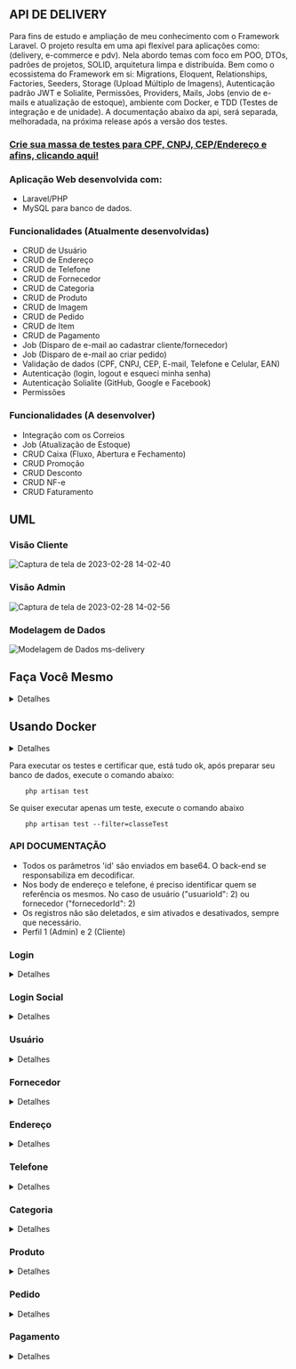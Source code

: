 ## API DE DELIVERY

Para fins de estudo e ampliação de meu conhecimento com o Framework Laravel. O projeto resulta em uma api flexível para aplicações como: (delivery, e-commerce e pdv). Nela abordo temas com foco em POO, DTOs, padrões de projetos, SOLID, arquitetura limpa e distribuída. Bem como o ecossistema do Framework em si: Migrations, Eloquent, Relationships, Factories, Seeders, Storage (Upload Múltiplo de Imagens), Autenticação padrão JWT e Solialite, Permissões, Providers, Mails, Jobs (envio de e-mails e atualização de estoque), ambiente com Docker, e TDD (Testes de integração e de unidade). A documentação abaixo da api, será separada, melhoradada, na próxima release após a versão dos testes.

### [Crie sua massa de testes para CPF, CNPJ, CEP/Endereço e afins, clicando aqui!](https://www.4devs.com.br/)

### Aplicação Web desenvolvida com:<br />
- Laravel/PHP<br />
- MySQL para banco de dados.<br/>

### Funcionalidades (Atualmente desenvolvidas)
<ul>
    <li>CRUD de Usuário</li>
    <li>CRUD de Endereço</li>
    <li>CRUD de Telefone</li>
    <li>CRUD de Fornecedor</li>
    <li>CRUD de Categoria</li>
    <li>CRUD de Produto</li>
    <li>CRUD de Imagem</li>
    <li>CRUD de Pedido</li>
    <li>CRUD de Item</li>
    <li>CRUD de Pagamento</li>
    <li>Job (Disparo de e-mail ao cadastrar cliente/fornecedor)</li>
    <li>Job (Disparo de e-mail ao criar pedido)</li>
    <li>Validação de dados (CPF, CNPJ, CEP, E-mail, Telefone e Celular, EAN)</li>
    <li>Autenticação (login, logout e esqueci minha senha)</li>
    <li>Autenticação Solialite (GitHub, Google e Facebook)</li>
    <li>Permissões</li>
</ul>

### Funcionalidades (A desenvolver)
<ul>
    <li>Integração com os Correios</li>
    <li>Job (Atualização de Estoque)</li>
    <li>CRUD Caixa (Fluxo, Abertura e Fechamento)</li>
    <li>CRUD Promoção</li>
    <li>CRUD Desconto</li>
    <li>CRUD NF-e</li>
    <li>CRUD Faturamento</li>
</ul>

## UML
### Visão Cliente<br/>

![Captura de tela de 2023-02-28 14-02-40](https://user-images.githubusercontent.com/47666194/221933419-f1fb4bc2-b8b1-46a7-8db1-0da1f82936d4.png)

### Visão Admin<br />

![Captura de tela de 2023-02-28 14-02-56](https://user-images.githubusercontent.com/47666194/221933281-3549c4e1-ec86-4491-9f14-413ecf334c27.png)

### Modelagem de Dados

![Modelagem de Dados ms-delivery](https://github.com/HildebrandoLima/ms-delivey/assets/47666194/c5d2288e-9b57-4b4e-9071-cde63cf7e48a)



## Faça Você Mesmo

<details>
<summary>Detalhes</summary>

### Requesitos necessários para executar o projeto:
<ul>
    <li>Instalar o PHP versão 8.0</li>
    <li>Instalar o Laravel versão 9.0</li>
    <li>Instalar o MySQL versão 8.0</li>
    <li>Instalar o composer versão 2.4.0</li>
    <li>Instalar o Postman ou Insomnia</li>
    <li>Instalar uma IDE de sua escolha (PHPStorm / VSCode)</li>
    <li>Instalar um cliente SQL de sua escolha (DBeaver / PHPMyAdmin / MySQL WorkBench)</li>
</ul>

### Executar o projeto:
<ul>
    <li>Clone o projeto: git clone https://github.com/HildebrandoLima/ms-delivey.git</li>
    <li>Adicione o arquivo .env</li>
    <li>Execute os comandos: composer install | php artisan key:generate | php artisan jwt:secret</li>
    <li>Certifique-se que um diretório chamado `**/vendor**` foi criado.</li>
    <li>Execute o comando: php artisan serve</li>
</ul>

### Banco de Dados:
> Obanco de dados é do tipo relacional.

### Criando o Banco de de Dados:
> No seu .env adicione da seguinte forma:<br />

> DB_CONNECTION=mysql<br />
> DB_HOST=localhost<br />
> DB_PORT=3306<br />
> DB_DATABASE=ms_delivery<br />
> DB_USERNAME=nome_do_usuario<br />
> DB_PASSWORD=sua_senha<br />

Execute o comando para criar as tabelas:

```
    php artisan migrate
```

Há algumas tabelas que possuem dados já padronizados, são elas: ddd, método de pagamento, perfil e uf. Então, execute os seguintes comandos para preenchê-las:

```
    php artisan db:seed --class=DiscagemDiretaDistanciaSeeder
```

```
    php artisan db:seed --class=MetodoPagamentoSeeder
```

```
    php artisan db:seed --class=PermissionSeeder
```

```
    php artisan db:seed --class=UnidadeFederativaSeeder
```

Certifique-se que as tabelas foram criadas. Abrindo o cliente SQL que você escolheu, e então execute o comando:

```
    SHOW TABLES;
```

### [Caso ocorra erro ao executar as migrations, clique aqui!](https://blog.renatolucena.net/post/como-fazer-rollback-de-migration-de-bd-no-laravel)

### E-mail:

### [Crie uma conta na plataforma mailtrap clicando aqui!](https://mailtrap.io/)

> No seu .env adicione da seguinte forma:<br />

> MAIL_MAILER=smtp<br />
> MAIL_HOST=seu_host<br />
> MAIL_PORT=2525<br />
> MAIL_USERNAME=seu_usuario<br />
> MAIL_PASSWORD=sua_senha<br />
> MAIL_ENCRYPTION=tls<br />
> MAIL_FROM_ADDRESS="hello@example.com"<br />
> MAIL_FROM_NAME="${APP_NAME}"<br />

### Para iniciar o servidor:
`php artisan serve`
Agora acesse o endereço http://localhost:8000/api/rota em seu Postman ou Insomnia
</details>



## Usando Docker

<details>
<summary>Detalhes</summary>

Clone o projeto

```
git clone https://github.com/HildebrandoLima/ms-delivey.git
```

Crie o Arquivo .env

> No seu .env adicione da seguinte forma:<br />

> DB_CONNECTION=mysql<br />
> DB_HOST=db<br />
> DB_PORT=3306<br />
> DB_DATABASE=laravel<br />
> DB_USERNAME=root<br />
> DB_PASSWORD=root<br />

> MAIL_MAILER=smtp<br />
> MAIL_HOST=localhost<br />
> MAIL_PORT=1025<br />
> MAIL_USERNAME=null<br />
> MAIL_PASSWORD=null<br />
> MAIL_ENCRYPTION=null<br />
> MAIL_FROM_ADDRESS="hello@example.com"<br />
> MAIL_FROM_NAME="${APP_NAME}"<br />

<ul>
<li>Execute o comando: docker-compose up -d</li>
<li>Entre no container app: docker-compose exec app bash</li>
<li>Instale as dependências do projeto: composer install</li>
<li>Gere a chave do projeto: php artisan key:generate</li>
<li>Depois execute o comando: php artisan optimize:clear</li>
<li>Acesse o link: (http://localhost:8080)</li>
</ul>

Dentro de seu container app, execute o comando para criar as tabelas:

```
    php artisan migrate
```

Há algumas tabelas que possuem dados já padronizados, são elas: ddd, método de pagamento, perfil e uf. Então, ainda dentro se seu container app, execute os seguintes comandos para preenchê-las:

```
    php artisan db:seed --class=DiscagemDiretaDistanciaSeeder
```

```
    php artisan db:seed --class=MetodoPagamentoSeeder
```

```
    php artisan db:seed --class=PermissionSeeder
```

```
    php artisan db:seed --class=UnidadeFederativaSeeder
```

Para saber se tudo deu certo. Seus containers estarão assim:

![Captura de tela de 2023-06-27 09-58-07](https://github.com/HildebrandoLima/ms-delivey/assets/47666194/6d90cbb0-95d0-4ec9-956a-7c3e0f73f350)

Seu servidor de email:

![Captura de tela de 2023-06-27 10-17-09](https://github.com/HildebrandoLima/ms-delivey/assets/47666194/edcb6c8e-d815-4d57-b19b-cfeff236253d)

</details>


Para executar os testes e certificar que, está tudo ok, após preparar seu banco de dados, execute o comando abaixo:

```
    php artisan test
```

Se quiser executar apenas um teste, execute o comando abaixo


```
    php artisan test --filter=classeTest
```


### API DOCUMENTAÇÃO

<ul>
    <li>Todos os parâmetros 'id' são enviados em base64. O back-end se responsabiliza em decodificar.</li>
    <li>Nos body de endereço e telefone, é preciso identificar quem se referência os mesmos. No caso de usuário ("usuarioId": 2) ou fornecedor ("fornecedorId": 2)</li>
    <li>Os registros não são deletados, e sim ativados e desativados, sempre que necessário.</li>
    <li>Perfil 1 (Admin) e 2 (Cliente)</li>
</ul>

### Login

<details>
<summary>Detalhes</summary>

### Rotas

|MÉTODO|             ROTA                   |
|------|------------------------------------|
| POST | /api/auth/login                    |
|------|------------------------------------|
| POST | /api/auth/forgot-password          |
|------|------------------------------------|
| POST | /api/auth/refresh-password/{token} |
|------|------------------------------------|
| POST | /api/auth/logout                   |
|------|------------------------------------|
|GET   | /api/email-verified/               |

Atenção: A senha é validada conforme o padrão abaixo:

<li>8 caracteres no mínimo</li>
<li>1 Letra Maiúscula no mínimo</li>
<li>1 Número no mínimo</li>
<li>1 Caracter especial no mínimo: $*&@#</li>
<li>Não é permitido sequência como: aa, bb, 44, etc</li>

> No seu .env adicione da seguinte forma:<br />

> URL_FRONT_FORGOT_PASSWORD=http://localhost:8000/api/auth/forgot-password

<li>O link acima funciona para enviar o link no email para redefinição de senha</li>
<li>Ele deve ser a mesma url do front-end</li>

### Body: POST
```
{
    "email": "test@gmail.com",
    "password": "@sua_S3nh4$.",
}
```

### Resposta:

<details>
<summary>200 - OK</summary>

```
{
    "message": "Login efetuado com sucesso.",
    "data": {
        "acessToken": token,
        "userId": id,
        "userName": name,
        "userEmail": email,
        "isAdmin": true or false
        "permissions": []
    },
    "status": 200,
    "details": ""
}
```

```
{
    "message": "Logout efetuado com sucesso.",
    "data": true,
    "status": 200,
    "details": ""
}

```

```
{
    "message": "Solicitação de redefinação de senha efetuada com sucesso.",
    "data": true,
    "status": 200,
    "details": ""
}
```

```
{
    "message": "Mudança de senha efetuada com sucesso.",
    "data": true,
    "status": 200,
    "details": ""
}
```

</details>

<details>
<summary>400 - Bad Request</summary>

```
{
    "message": "E-mail inválido.",
    "data": [],
    "status": 400,
    "details": ""
}
```

```
{
    "message": "Senha inválida.",
    "data": [],
    "status": 400,
    "details": ""
}
```

```
{
    "message": "Não foi possível modificar senha.",
    "data": [],
    "status": 400,
    "details": ""
}
```

```
{
    "message": "Error ao logar.",
    "data": [],
    "status": 400,
    "details": ""
}
```

```
{
    "message": "Error ao solicitar mudança de senha.",
    "data": [],
    "status": 400,
    "details": ""
}
```

</details>
</details>

### Login Social

<details>
<summary>Detalhes</summary>

### Rotas

|MÉTODO|                 ROTA                      |
|------|-------------------------------------------|
| GET  | /api/auth/login/social{provider}          |
|------|-------------------------------------------|
| GET  | /api/auth/login/social{provider}/callback |

Atenção: Essa forma de logar, funciona com os dados da rede social de sua escolha. Teste as rotas em seu navegador.

Configure nas redes sociais e obtenha as credenciais para autorização e autenticação de acesso.

[GOOGLE](https://console.developers.google.com/?hl=pt-br)

[GITHUB](https://github.com/login)

[FACEBOOK!](https://developers.facebook.com/?locale=pt_BR)

> No seu .env adicione da seguinte forma:<br />

> GOOGLE_CLIENT_ID=codigo_gerado<br />
> GOOGLE_CLIENT_SECRET=chave_gerada<br />
> GOOGLE_CALLBACK_URL=http://localhost:8000/api/auth/login/social/google/callback<br />

> GITHUB_CLIENT_ID=codigo_gerado<br />
> GITHUB_CLIENT_SECRET=chave_gerada<br />
> GITHUB_CALLBACK_URL=http://localhost:8000/api/auth/login/social/github/callback<br />

> FACEBOOK_CLIENT_ID=codigo_gerado<br />
> FACEBOOK_CLIENT_SECRET=chave_gerada<br />
> FACEBOOK_CALLBACK_URL=http://localhost:8000/api/auth/login/social/facebook/callback<br />

### Resposta:

<details>
<summary>200 - OK</summary>

```
{
    "message": "Login efetuado com sucesso.",
    "data": {
        "acessToken": token,
        "userId": id,
        "userName": name,
        "userEmail": email,
        "isAdmin": true or false,
        "permissions" []
    },
    "status": 200,
    "details": ""
}
```

```
{
    "message": "Logout efetuado com sucesso.",
    "data": true,
    "status": 200,
    "details": ""
}

```

</details>

<details>
<summary>400 - Bad Request</summary>

```
{
    "message": "Por favor, faça login usando o Facebook, GitHub ou Google.",
    "data": [],
    "status": 400,
    "details": ""
}
```

```
{
    "message": "Credenciais Inválidas.",
    "data": [],
    "status": 400,
    "details": ""
}
```

</details>
</details>

### Usuário

<details>
<summary>Detalhes</summary>

### Rotas

|MÉTODO|            ROTA               |
|------|-------------------------------|
| GET  | /api/user/email-verified/{id} |
|------|-------------------------------|
| GET  | /api/user/list                |
|------|-------------------------------|
| GET  | /api/user/list/find           |
|------|-------------------------------|
| PUT  | /api/user/edit                |
|------|-------------------------------|
| POST | /api/user/save                |

Em perfil é verdadeiro para admin e false para cliente.

### Body: POST
```
{
    "nome": "Hill",
    "cpf": "572.561.700-92",
    "email": "test@gmail.com",
    "senha": "Hil@03#1.4",
    "dataNascimento": "2023-03-25 18:20:59",
    "genero": "Masculino",
    "perfil": true,
    "ativo": true
}
```

### Body: PUT
```
{
    "nome": "Hill",
    "email": "test@gmail.com",
    "genero": "Masculino",
    "perfil": true,
    "ativo": true
}
```

Lembre-se de passar os parâmetros nas rotas de listagem.

<li>?page=1&perPage=10&active=1</li>
<li>/find?id=1001&active=1</li>
<li>?search=Hill&active=1</li>

### Resposta:

<details>
<summary>200 - OK</summary>

```
{
    "message": "Cadastro efetuado com sucesso.",
    "data": id_do_ultimo_cadastro,
    "status": 200,
    "details": ""
}
```

```
{
    "message": "Edição efetuada com sucesso.",
    "data": true,
    "status": 200,
    "details": ""
}
```

</details>

<details>
<summary>400 - Bad Request</summary>

```
{
    "message": "Registro já existente.",
    "data": [],
    "status": 400,
    "details": ""
}
```

```
{
    "message": "Error ao efetuar ação.",
    "data": [],
    "status": 400,
    "details": ""
}
```

</details>

<details>
<summary>401 - Unauthorized</summary>

```
{
    "message": "Acesso não autorizado.",
    "data": [],
    "status": 401,
    "details": ""
}
```

</details>

<details>
<summary>403 - Forbidden</summary>

```
{
    "message": "Permissão negada.",
    "data": [],
    "status": 403,
    "details": ""
}
```

</details>
</details>

### Fornecedor

<details>
<summary>Detalhes</summary>

### Rotas

|MÉTODO|            ROTA              |
|------|------------------------------|
| GET  | /api/provider/list           |
|------|------------------------------|
| GET  | /api/provider/list/find      |
|------|------------------------------|
| POST | /api/provider/save           |
|------|------------------------------|
| PUT  | /api/provider/edit           |

Lembre-se de passar os parâmetros nas rotas de listagem.

<li>?page=1&perPage=10&active=1</li>
<li>/find?id=1002&active=1</li>
<li>?search=System=&active=1</li>

### Body: POST/PUT
```
{
    "razaoSocial": "Teste Test",
    "cnpj": "89.872.593/0001-90",
    "email": "hill@email.com.br",
    "dataFundacao": "2022-12-25 13:28:59",
    "ativo": true
}
```

### Resposta:

<details>
<summary>200 - OK</summary>

```
{
    "message": "Cadastro efetuado com sucesso.",
    "data": id_do_ultimo_cadastro,
    "status": 200,
    "details": ""
}
```

```
{
    "message": "Edição efetuada com sucesso/",
    "data": true,
    "status": 200,
    "details": ""
}
```

</details>

<details>
<summary>400 - Bad Request</summary>

```
{
    "message": "Registro já existente.",
    "data": [],
    "status": 400,
    "details": ""
}
```

```
{
    "message": "Error ao efetuar ação.",
    "data": [],
    "status": 400,
    "details": ""
}
```

</details>

<details>
<summary>401 - Unauthorized</summary>

```
{
    "message": "Acesso não autorizado.",
    "data": [],
    "status": 401,
    "details": ""
}
```

</details>

<details>
<summary>403 - Forbidden</summary>

```
{
    "message": "Permissão negada.",
    "data": [],
    "status": 403,
    "details": ""
}
```

</details>
</details>

### Endereço

<details>
<summary>Detalhes</summary>

### Rotas

|MÉTODO|              ROTA           |
|------|-----------------------------|
| GET  | /api/address/list/uf        |
|------|-----------------------------|
| POST | /api/address/edit           |
|------|-----------------------------|
| PUT  | /api/address/save           |

### Body: POST
```
{
    "logradouro": "Rua",
    "descricao": "KKK N°25",
    "bairro": "Centro",
    "cidade": "Fortaleza",
    "cep": 1234-567,
    "ufId": 1,
    "usuarioId": 24,
    "ativo": true
}
```

ou

```
{
    "logradouro": "Avenida",
    "descricao": "KKK N°25",
    "bairro": "Centro",
    "cidade": "Fortaleza",
    "cep": 1234-567,
    "ufId": 1,
    "fornecedorId": 33,
    "ativo": true
}
```

### Body: PUT
```
{
    "id": 1,
    "logradouro": "Rua",
    "descricao": "KKK N°25",
    "bairro": "Centro",
    "cidade": "Fortaleza",
    "cep": 1234-567,
    "ufId": 1,
    "usuarioId": 24,
    "ativo": true
}
```

ou

```
{
    "id": 1,
    "logradouro": "Rua",
    "descricao": "KKK N°25",
    "bairro": "Centro",
    "cidade": "Fortaleza",
    "cep": 1234-567,
    "ufId": 1,
    "fornecedorId": 33,
    "ativo": true
}
```

### Resposta:

<details>
<summary>200 - OK</summary>

```
{
    "message": "Cadastro efetuado com sucesso.",
    "data": true,
    "status": 200,
    "details": ""
}
```

```
{
    "message": "Edição efetuada com sucesso.",
    "data": true,
    "status": 200,
    "details": ""
}
```

</details>

<details>
<summary>400 - Bad Request</summary>

```
{
    "message": "Registro já existente.",
    "data": [],
    "status": 400,
    "details": ""
}
```

```
{
    "message": "Registro não encontrado.",
    "data": [],
    "status": 400,
    "details": ""
}
```

```
{
    "message": "Error ao efetuar ação.",
    "data": [],
    "status": 400,
    "details": ""
}
```

</details>

<details>
<summary>401 - Unauthorized</summary>

```
{
    "message": "Acesso não autorizado.",
    "data": [],
    "status": 401,
    "details": ""
}
```

</details>

<details>
<summary>403 - Forbidden</summary>

```
{
    "message": "Permissão Negada.",
    "data": [],
    "status": 403,
    "details": ""
}
```

</details>
</details>

### Telefone

<details>
<summary>Detalhes</summary>

### Rotas

|MÉTODO|            ROTA               |
|------|-------------------------------|
| GET  | /api/telephone/list/ddd       |
|------|-------------------------------|
| POST | /api/telephone/save           |
|------|-------------------------------|
| PUT  | /api/telephone/edit           |

### Body: POST/PUT
```
{
    "telefones": [
        {
            "numero": "99506-9315",
            "tipo": "Celular",
            "dddId": 1,
            "usuarioId": 2,
            "ativo": true
        },
        {
            "numero": "98045-8709",
            "tipo": "Fixo",
            "dddId": 1,
            "usuarioId": 2,
            "ativo": true
        }
    ]
}
```

ou

```
{
    "telefones": [
        {
            "numero": "99506-9315",
            "tipo": "Celular",
            "dddId": 1,
            "fornecedorId": 3,
            "ativo": true
        },
        {
            "numero": "98045-8709",
            "tipo": "Fixo",
            "dddId": 1,
            "fornecedorId": 3,
            "ativo": true
        }
    ]
}
```

### Resposta:

<details>
<summary>200 - OK</summary>

```
{
    "message": "Cadastro efetuado com sucesso.",
    "data": true,
    "status": 200,
    "details": ""
}
```

```
{
    "message": "Edição efetuada com sucesso.",
    "data": true,
    "status": 200,
    "details": ""
}
```

</details>

<details>
<summary>400 - Bad Request</summary>
    
```
{
    "message": "Registro já existente.",
    "data": [],
    "status": 400,
    "details": ""
}
```

```
{
    "message": "Registro não encontrado.",
    "data": [],
    "status": 400,
    "details": ""
}
```

```
{
    "message": "Error ao efetuar ação.",
    "data": [],
    "status": 400,
    "details": ""
}
```

</details>

<details>
<summary>401 - Unauthorized</summary>

```
{
    "message": "Acesso não autorizado.",
    "data": [],
    "status": 401,
    "details": ""
}
```

</details>

<details>
<summary>403 - Forbidden</summary>

```
{
    "message": "Permissão negada.",
    "data": [],
    "status": 403,
    "details": ""
}
```

</details>
</details>

### Categoria

<details>
<summary>Detalhes</summary>

### Rotas

|MÉTODO|              ROTA            |
|------|------------------------------|
| GET  | /api/category/list           |
|------|------------------------------|
| GET  | /api/category/list/find      |
|------|------------------------------|
| POST | /api/category/save           |
|------|------------------------------|
| PUT  | /api/category/edit           |

### Body: POST
```
{
    "nome": "Eletrônicos",
    "ativo": true
}
```

### Body: PUT
```
{
    "id": 1,
    "nome": "Eletrônicos",
    "ativo": true
}
```

### Resposta:

<details>
<summary>200 - OK</summary>

```
{
    "message": "Cadastro efetuado com sucesso.",
    "data": true,
    "status": 200,
    "details": ""
}
```

```
{
    "message": "Edição efetuada com sucesso.",
    "data": true,
    "status": 200,
    "details": ""
}
```

</details>

<details>
<summary>400 - Bad Request</summary>

```
{
    "message": "Registro já existente.",
    "data": [],
    "status": 400,
    "details": ""
}
```

```
{
    "message": "Registro não encontrado.",
    "data": [],
    "status": 400,
    "details": ""
}
```

```
{
    "message": "Error ao efetuar ação.",
    "data": [],
    "status": 400,
    "details": ""
}
```

</details>
<details>

<summary>401 - Unauthorized</summary>

```
{
    "message": "Acesso não autorizado.",
    "data": [],
    "status": 401,
    "details": ""
}
```

</details>
<details>

<summary>403 - Forbidden</summary>

```
{
    "message": "Permissão Negada.",
    "data": [],
    "status": 403,
    "details": ""
}
```

</details>
</details>

### Produto

<details>
<summary>Detalhes</summary>

### Rotas

|MÉTODO|            ROTA             |
|------|-----------------------------|
| GET  | /api/product/list           |
|------|-----------------------------|
| GET  | /api/product/list/find      |
|------|-----------------------------|
| POST | /api/product/save           |
|------|-----------------------------|
| PUT  | /api/product/edit           |

Lembre-se de passar os parâmetros nas rotas de listagem.

<li>?page=1&perPage=10&active=1</li>
<li>/find?id=Mjg=&active=1</li>
<li>?search=TV%LED%'55=&active=1</li>

### Body: POST
```
{
    "nome": "TV LED 55' FULLHD",
    "precoCusto": 2,000.99,
    "precoVenda": 2,399.95,
    "codigoBarra": "1234567890123",
    "descricao": "TV LED 55' FULLHD",
    "quantidade": 13,
    "unidadeMedida": "UN",
    "dataValidade": "2024-12-25 13:28:59",
    "categoriaId": 10,
    "fornecedorId": 2,
    "imagens": [files],
    "ativo": true
}
```

### Body: PUT
```
{
    "nome": "Batata Frita Sabor Original Pringles - 114g",
    "precoCusto": 15.99,
    "precoVenda": 13.99,
    "codigoBarra": "1234567890123",
    "descricao": "Batata Frita Sabor Original Pringles - 114g",
    "quantidade": 13,
    "unidadeMedida": "UN",
    "dataValidade": "2024-12-25 13:28:59",
    "categoriaId": 10,
    "fornecedorId": 2,
    "ativo": true
}
```

### Resposta:

<details>
<summary>200 - OK</summary>

```
{
    "message": "Cadastro efetuado com sucesso.",
    "data": id_do_ultimo_cadastro,
    "status": 200,
    "details": ""
}
```

```
{
    "message": "Edição efetuada com sucesso.",
    "data": true,
    "status": 200,
    "details": ""
}
```

</details>

<details>
<summary>400 - Bad Request</summary>

```
{
    "message": "Registro já existente.",
    "data": [],
    "status": 400,
    "details": ""
}
```

```
{
    "message": "Registro não encontrado.",
    "data": [],
    "status": 400,
    "details": ""
}
```

```
{
    "message": "Error ao efetuar ação.",
    "data": [],
    "status": 400,
    "details": ""
}
```
</details>

<details>
<summary>401 - Unauthorized</summary>

```
{
    "message": "Acesso não autorizado.",
    "data": [],
    "status": 401,
    "details": ""
}
```

</details>

<details>
<summary>403 - Forbidden</summary>

```
{
    "message": "Permissão negada.",
    "data": [],
    "status": 403,
    "details": ""
}
```

</details>
</details>

### Pedido

<details>
<summary>Detalhes</summary>

### Rotas

|MÉTODO|          ROTA             |
|------|---------------------------|
| GET  | /api/order/list           |
|------|---------------------------|
| GET  | /api/order/list/find      |
|------|---------------------------|
| GET  | /api/order/save           |

Lembre-se de passar os parâmetros nas rotas de listagem.

<li>?page=1&perPage=10&active=1</li>
<li>/find?id=200&active=1</li>
<li>?search=100005000=&active=1</li>

O pedido não pode ser modificado.

### Body: POST
```
{
    "quantidadeItem": 4,
    "total": 102.99,
    "entrega": 13.40,
    "ativo": true,
    "usuarioId": 3,
    "items": [
        {
            "nome": "Batata Pringles Original 114g",
            "preco": 14.85,
            "codigoBarra": "1324618322141",
            "quantidadeItem": 1,
            "subTotal": 14.85,
            "unidadeMedida": "UN",
            "produtoId": 32,
            "ativo": true
        },
        {
            "nome": "Batata Palha Yoki 105G",
            "preco": 6.59,
            "codigoBarra": "1324618321141",
            "quantidadeItem": 2,
            "subTotal": 13.18,
            "unidadeMedida": "UN",
            "produtoId": 33,
            "ativo": true
        }
    ]
}
```

Não é permitido alterar os dados do pedido.

### Resposta:

<details>
<summary>200 - OK</summary>

```
{
    "message": "Cadastro efetuado com sucesso!",
    "data": id_do_ultimo_cadastro,
    "status": 200,
    "details": ""
}
```

</details>

<details>
<summary>400 - Bad Request</summary>

```
{
    "message": "Registro já existente.",
    "data": [],
    "status": 400,
    "details": ""
}
```

```
{
    "message": "Error ao efetuar ação.",
    "data": [],
    "status": 400,
    "details": ""
}
```
</details>

<details>
<summary>401 - Unauthorized</summary>

```
{
    "message": "Acesso não autorizado.",
    "data": [],
    "status": 401,
    "details": ""
}
```

</details>

<details>
<summary>403 - Forbidden</summary>

```
{
    "message": "Permissão negada.",
    "data": [],
    "status": 403,
    "details": ""
}
```

</details>
</details>

### Pagamento

<details>
<summary>Detalhes</summary>

### Rotas

|MÉTODO |          ROTA            |
|-------|--------------------------|
| POST  | /api/payment/save        |

A listagem vem junto com o pedido. Não se pode efetuar edição do mesmo.

### Body: POST

Com cartão

```
{
    "numeroCartao": "3433 0684 3408 6543",
    "dataValidade": "2023-05-16 13:44:18",
    "parcela": 3,
    "total": 399.48,
    "metodoPagamentoId": 1,
    "pedidoId": 25
    "ativo": true,
}
```

Com dinheiro ou PIX

```
{
    "total": 20.50,
    "metodoPagamentoId": 4,
    "pedidoId": 30
    "ativo": true,
}
```

### Resposta:

<details>
<summary>200 - OK</summary>

```
{
    "message": "Cadastro efetuado com sucesso.",
    "data": true,
    "status": 200,
    "details": ""
}
```

</details>

<details>
<summary>400 - Bad Request</summary>

```
{
    "message": "Error ao efetuar ação.",
    "data": [],
    "status": 400,
    "details": ""
}
```

```
{
    "message": "Registro não encontrado.",
    "data": [],
    "status": 400,
    "details": ""
}
```

</details>

<details>
<summary>401 - Unauthorized</summary>

```
{
    "message": "Acesso não autorizado.",
    "data": [],
    "status": 401,
    "details": ""
}
```

</details>

<details>
<summary>403 - Forbidden</summary>

```
{
    "message": "Permissão negada.",
    "data": [],
    "status": 403,
    "details": ""
}
```

</details>
</details>
